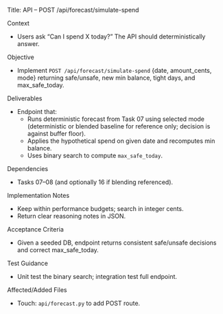 Title: API – POST /api/forecast/simulate-spend

Context
- Users ask “Can I spend X today?” The API should deterministically answer.

Objective
- Implement `POST /api/forecast/simulate-spend` {date, amount_cents, mode} returning safe/unsafe, new min balance, tight days, and max_safe_today.

Deliverables
- Endpoint that:
  - Runs deterministic forecast from Task 07 using selected mode (deterministic or blended baseline for reference only; decision is against buffer floor).
  - Applies the hypothetical spend on given date and recomputes min balance.
  - Uses binary search to compute `max_safe_today`.

Dependencies
- Tasks 07–08 (and optionally 16 if blending referenced).

Implementation Notes
- Keep within performance budgets; search in integer cents.
- Return clear reasoning notes in JSON.

Acceptance Criteria
- Given a seeded DB, endpoint returns consistent safe/unsafe decisions and correct max_safe_today.

Test Guidance
- Unit test the binary search; integration test full endpoint.

Affected/Added Files
- Touch: `api/forecast.py` to add POST route.

